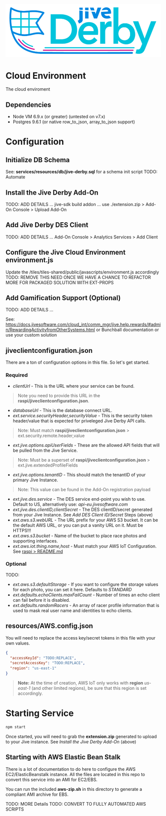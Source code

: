 
![Jive Derby](../raspi/public/images/jive-derby-logo.png "Jive Derby")

# Cloud Environment
The cloud enviroment

## Dependencies
* Node VM 6.9.x (or greater) (untested on v7.x)
* Postgres 9.6.1 (or native row_to_json, array_to_json support)

# Configuration

## Initialize DB Schema
See: **services/resources/db/jive-derby.sql** for a schema init script
TODO:  Automate

## Install the Jive Derby Add-On
TODO:  ADD DETAILS ... jive-sdk build addon ... use ./extension.zip > Add-On Console > Upload Add-On

## Add Jive Derby DES Client
TODO:  ADD DETAILS ... Add-On Console > Analytics Services > Add Client

## Configure the Jive Cloud Environment environment.js
Update the /tiles/tiles-shared/public/javascripts/environment.js accordingly
TODO: REMOVE THIS NEED ONCE WE HAVE A CHANCE TO REFACTOR MORE FOR PACKAGED SOLUTION WITH EXT-PROPS

## Add Gamification Support (Optional)
TODO:  ADD DETAILS ...

See: https://docs.jivesoftware.com/cloud_int/comm_mgr/jive.help.rewards/#admin/RewardingActivityfromOtherSystems.html
or Bunchball documentation
or use your custom solution

## jiveclientconfiguration.json
There are a ton of configuration options in this file.  So let's get started.

### Required
* *clientUrl* - This is the URL where your service can be found.
>Note you need to provide this URL in the **raspi/jiveclientconfiguration.json**.

* *databaseUrl* - This is the database connect URL.
* *ext.service.securityHeader,securityValue* - This is the security token header/value that is expected for priveleged Jive Derby API calls.
>Note:  Must match **raspi/jiveclientconfiguration.json** > ext.security.remote.header,value

* *ext.jive.options.apiUserFields* - These are the allowed API fields that will be pulled from the Jive Service.
>Note:  Must be a superset of **raspi/jiveclientconfiguration.json** > ext.jive.extendedProfileFields

* *ext.jive.options.tenantID* - This should match the tenantID of your primary Jive Instance.
>Note:  This value can be found in the Add-On registration payload

* *ext.jive.des.service* - The DES service end-point you wish to use.  Default to US, alternatively use: *api-eu.jivesoftware.com*
* *ext.jive.des.clientID,clientSecret* - The DES clientID/secret generated from your Jive Instance.  See *Add DES Client ID/Secret* Steps (above)
* *ext.aws.s3.webURL* - The URL prefix for your AWS S3 bucket.  It can be the default AWS URL, or you can put a vanity URL on it.  Must be HTTPS!!!
* *ext.aws.s3.bucket* - Name of the bucket to place race photos and supporting interfaces.
* *ext.aws.iot.thing.name,host* - Must match your AWS IoT Configuration.  See [raspi > README.md](../raspi/README.md)

### Optional
TODO:

* *ext.aws.s3.defaultStorage* - If you want to configure the storage values for each photo, you can set it here.  Defaults to *STANDARD*
* *ext.defaults.echoClients.maxFailCount* - Number of times an echo client can fail before it is disabled.
* *ext.defaults.randomRacers* - An array of racer profile information that is used to mask real user name and identities to echo clients.

## resources/AWS.config.json
You will need to replace the access key/secret tokens in this file with your own values.

````json
{
  "accessKeyId": "TODO:REPLACE",
  "secretAccessKey": "TODO:REPLACE",
  "region": "us-east-1"
}
````
>**Note:**  At the time of creation, AWS IoT only works with **region** *us-east-1* (and other limited regions), be sure that this region is set accordingly.

# Starting Service

````bash
npm start
````

Once started, you will need to grab the **extension.zip** generated to upload to your Jive instance.  See *Install the Jive Derby Add-On* (above)

## Starting with AWS Elastic Bean Stalk
There is a lot of documentation to do here to configure the AWS EC2/ElasticBeanstalk instance.  All the files are located in this repo to convert this service into an AMI for EC2/EBS.

You can run the included **aws-zip.sh** in this directory to generate a compliant AMI archive for EBS.  

TODO: MORE Details
TODO: CONVERT TO FULLY AUTOMATED AWS SCRIPTS
